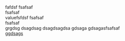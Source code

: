 fafdsf
fsafsaf<br>
fsafsaf<br>
valuefsfdsf
fsafsaf<br>
fsafsaf<br>grgdsg
dsagdsag
dsagdsagdsa
gdsaga
gdsagasfsafsaf<br>
<a href = "https://www.google.ch/">ggdsags</a>
